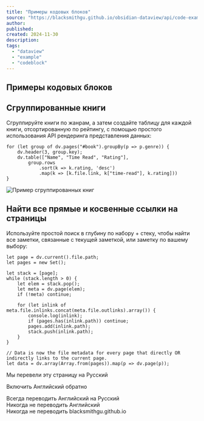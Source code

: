 ```yaml
---
title: "Примеры кодовых блоков"
source: "https://blacksmithgu.github.io/obsidian-dataview/api/code-examples/"
author:
published:
created: 2024-11-30
description:
tags:
  - "dataview"
  - "example"
  - "codeblock"
---
```

## Примеры кодовых блоков

## Сгруппированные книги

Сгруппируйте книги по жанрам, а затем создайте таблицу для каждой книги, отсортированную по рейтингу, с помощью простого использования API рендеринга представления данных:

```
for (let group of dv.pages("#book").groupBy(p => p.genre)) {
    dv.header(3, group.key);
    dv.table(["Name", "Time Read", "Rating"],
        group.rows
            .sort(k => k.rating, 'desc')
            .map(k => [k.file.link, k["time-read"], k.rating]))
}
```

![Пример сгруппированных книг](https://blacksmithgu.github.io/obsidian-dataview/assets/grouped-book-example.png)

## Найти все прямые и косвенные ссылки на страницы

Используйте простой поиск в глубину по набору + стеку, чтобы найти все заметки, связанные с текущей заметкой, или заметку по вашему выбору:

```
let page = dv.current().file.path;
let pages = new Set();

let stack = [page];
while (stack.length > 0) {
    let elem = stack.pop();
    let meta = dv.page(elem);
    if (!meta) continue;

    for (let inlink of meta.file.inlinks.concat(meta.file.outlinks).array()) {
        console.log(inlink);
        if (pages.has(inlink.path)) continue;
        pages.add(inlink.path);
        stack.push(inlink.path);
    }
}

// Data is now the file metadata for every page that directly OR indirectly links to the current page.
let data = dv.array(Array.from(pages)).map(p => dv.page(p));
```

Мы перевели эту страницу на Русский

Включить Английский обратно

Всегда переводить Английский на Русский  
Никогда не переводить Английский  
Никогда не переводить blacksmithgu.github.io